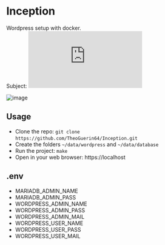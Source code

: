 # Inception
Wordpress setup with docker.<br/>
Subject: ![en.subject.pdf](https://github.com/TheoGuerin64/Inception/blob/main/en.subject.pdf?raw=true)

![image](https://github.com/TheoGuerin64/Inception/assets/57496441/9bce5634-d048-4b04-8098-77e937f2c019)


## Usage
 - Clone the repo: `git clone https://github.com/TheoGuerin64/Inception.git`
 - Create the folders `~/data/wordpress` and  `~/data/database`
 - Run the project: `make`
 - Open in your web browser: https://localhost

## .env
 - MARIADB_ADMIN_NAME
 - MARIADB_ADMIN_PASS
 - WORDPRESS_ADMIN_NAME
 - WORDPRESS_ADMIN_PASS
 - WORDPRESS_ADMIN_MAIL
 - WORDPRESS_USER_NAME
 - WORDPRESS_USER_PASS
 - WORDPRESS_USER_MAIL
